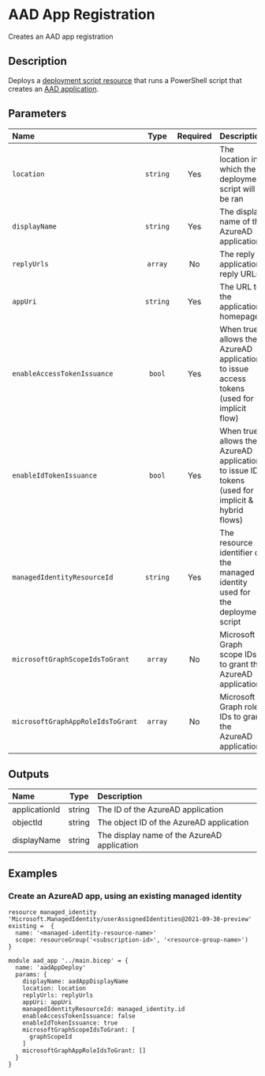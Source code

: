 # AAD App Registration

Creates an AAD app registration

## Description

Deploys a [deployment script resource](https://learn.microsoft.com/en-us/azure/templates/microsoft.resources/deploymentscripts?pivots=deployment-language-bicep) that runs a PowerShell script that creates an [AAD application](https://learn.microsoft.com/en-us/azure/active-directory/develop/app-objects-and-service-principals#application-object). 

## Parameters

| Name                              |   Type   | Required | Description                                                                                     |
| :-------------------------------- | :------: | :------: | :---------------------------------------------------------------------------------------------- |
| `location`                        | `string` |   Yes    | The location in which the deployment script will be ran                                         |
| `displayName`                     | `string` |   Yes    | The display name of the AzureAD application                                                     |
| `replyUrls`                       | `array`  |    No    | The reply application reply URLs                                                                |
| `appUri`                          | `string` |   Yes    | The URL to the application homepage                                                             |
| `enableAccessTokenIssuance`       |  `bool`  |   Yes    | When true, allows the AzureAD application to issue access tokens (used for implicit flow)       |
| `enableIdTokenIssuance`           |  `bool`  |   Yes    | When true, allows the AzureAD application to issue ID tokens (used for implicit & hybrid flows) |
| `managedIdentityResourceId`       | `string` |   Yes    | The resource identifier of the managed identity used for the deployment script                  |
| `microsoftGraphScopeIdsToGrant`   | `array`  |    No    | Microsoft Graph scope IDs to grant the AzureAD application                                      |
| `microsoftGraphAppRoleIdsToGrant` | `array`  |    No    | Microsoft Graph role IDs to grant the AzureAD application                                       |

## Outputs

| Name          |  Type  | Description                                 |
| :------------ | :----: | :------------------------------------------ |
| applicationId | string | The ID of the AzureAD application           |
| objectId      | string | The object ID of the AzureAD application    |
| displayName   | string | The display name of the AzureAD application |

## Examples

### Create an AzureAD app, using an existing managed identity



```bicep
resource managed_identity 'Microsoft.ManagedIdentity/userAssignedIdentities@2021-09-30-preview' existing =  {
  name: '<managed-identity-resource-name>'
  scope: resourceGroup('<subscription-id>', '<resource-group-name>')
}

module aad_app '../main.bicep' = {
  name: 'aadAppDeploy'
  params: {
    displayName: aadAppDisplayName
    location: location
    replyUrls: replyUrls
    appUri: appUri
    managedIdentityResourceId: managed_identity.id
    enableAccessTokenIssuance: false
    enableIdTokenIssuance: true
    microsoftGraphScopeIdsToGrant: [
      graphScopeId
    ]
    microsoftGraphAppRoleIdsToGrant: []
  }
}
```